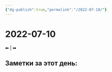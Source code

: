 ```yaml
---
{"dg-publish":true,"permalink":"/2022-07-10/"}
---
```


# 2022-07-10
⬅  |  ➡
## Заметки за этот день:
